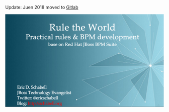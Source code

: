 Update: Juen 2018 moved to [Gitlab](https://bpmworkshop.gitlab.io)


![Cover Slide](https://raw.githubusercontent.com/bpmworkshop/bpmworkshop.github.io/master/cover.png)
